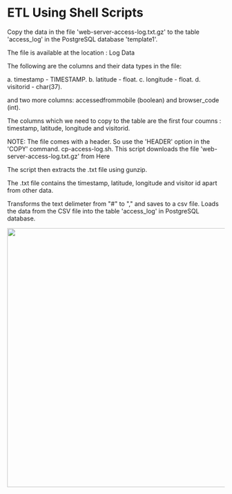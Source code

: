 # ETL Using Shell Scripts
Copy the data in the file 'web-server-access-log.txt.gz' to the table 'access_log' in the PostgreSQL database 'template1'.

The file is available at the location : Log Data

The following are the columns and their data types in the file:

a. timestamp - TIMESTAMP.
b. latitude - float.
c. longitude - float.
d. visitorid - char(37).

and two more columns: accessedfrommobile (boolean) and browser_code (int).

The columns which we need to copy to the table are the first four coumns : timestamp, latitude, longitude and visitorid.

NOTE: The file comes with a header. So use the 'HEADER' option in the 'COPY' command.
cp-access-log.sh.
This script downloads the file 'web-server-access-log.txt.gz' from Here

The script then extracts the .txt file using gunzip.

The .txt file contains the timestamp, latitude, longitude and visitor id apart from other data.

Transforms the text delimeter from "#" to "," and saves to a csv file.
Loads the data from the CSV file into the table 'access_log' in PostgreSQL database.

<img src="https://i.imgur.com/u82IcQO.jpg" width="1000px" height=600px/>

